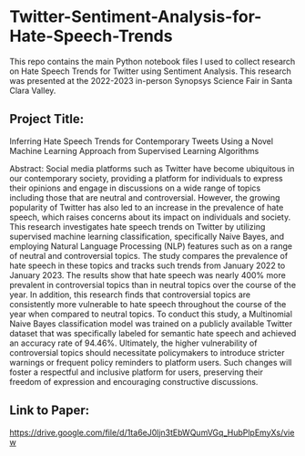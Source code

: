 # Twitter-Sentiment-Analysis-for-Hate-Speech-Trends

This repo contains the main Python notebook files I used to collect research on Hate Speech Trends for Twitter using Sentiment Analysis.
This research was presented at the 2022-2023 in-person Synopsys Science Fair in Santa Clara Valley.

## Project Title:
Inferring Hate Speech Trends for Contemporary Tweets Using a Novel Machine Learning Approach from Supervised Learning Algorithms

Abstract: Social media platforms such as Twitter have become ubiquitous in our contemporary society, providing a platform for individuals to express their opinions and engage in discussions on a wide range of topics including those that are neutral and controversial. However, the growing popularity of Twitter has also led to an increase in the prevalence of hate speech, which raises concerns about its impact on individuals and society. This research investigates hate speech trends on Twitter by utilizing supervised machine learning classification, specifically Naive Bayes, and employing Natural Language Processing (NLP) features such as on a range of neutral and controversial topics. The study compares the prevalence of hate speech in these topics and tracks such trends from January 2022 to January 2023. The results show that hate speech was nearly 400% more prevalent in controversial topics than in neutral topics over the course of the year. In addition, this research finds that controversial topics are consistently more vulnerable to hate speech throughout the course of the year when compared to neutral topics. To conduct this study, a Multinomial Naive Bayes classification model was trained on a publicly available Twitter dataset that was specifically labeled for semantic hate speech and achieved an accuracy rate of 94.46%. Ultimately, the higher vulnerability of controversial topics should necessitate policymakers to introduce stricter warnings or frequent policy reminders to platform users. Such changes will foster a respectful and inclusive platform for users, preserving their freedom of expression and encouraging constructive discussions.

## Link to Paper:
https://drive.google.com/file/d/1ta6eJ0ljn3tEbWQumVGq_HubPlpEmyXs/view
